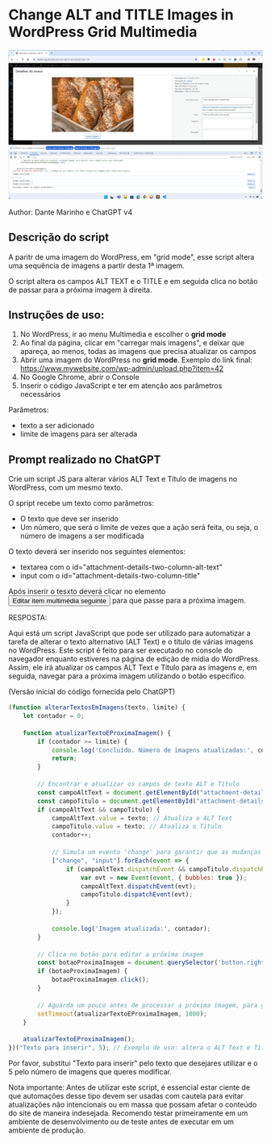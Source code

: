 #  Change ALT and TITLE Images in WordPress Grid Multimedia

![Change ALT and TITLE Images in WordPress Grid Multimedia](featured-image.png)

Author: Dante Marinho e ChatGPT v4

## Descrição do script  

A paritr de uma imagem do WordPress, em "grid mode", esse script altera uma sequência de imagens a partir desta 1ª imagem.

O script altera os campos ALT TEXT e o TITLE e em seguida clica no botão de passar para a próxima imagem à direita.

## Instruções de uso:  

1. No WordPress, ir ao menu Multimedia e escolher o **grid mode**
2. Ao final da página, clicar em "carregar mais imagens", e deixar que apareça, ao menos, todas as imagens que precisa atualizar os campos
3. Abrir uma imagem do WordPress no **grid mode**. Exemplo do link final: https://www.mywebsite.com/wp-admin/upload.php?item=42
4. No Google Chrome, abrir o Console
5. Inserir o código JavaScript e ter em atenção aos parâmetros necessários

Parâmetros:
- texto a ser adicionado
- limite de imagens para ser alterada

## Prompt realizado no ChatGPT

Crie um script JS para alterar vários ALT Text e Título de imagens no WordPress, com um mesmo texto.

O spript recebe um texto como parâmetros:
- O texto que deve ser inserido
- Um número, que será o limite de vezes que a ação será feita, ou seja, o número de imagens a ser modificada

O texto deverá ser inserido nos seguintes elementos:
- textarea com o id="attachment-details-two-column-alt-text"
- input com o id="attachment-details-two-column-title"

Após inserir o tesxto deverá clicar no elemento <button class="right dashicons"><span class="screen-reader-text">Editar item multimédia seguinte</span></button> para que passe para a próxima imagem.

RESPOSTA:

Aqui está um script JavaScript que pode ser utilizado para automatizar a tarefa de alterar o texto alternativo (ALT Text) e o título de várias imagens no WordPress. Este script é feito para ser executado no console do navegador enquanto estiveres na página de edição de mídia do WordPress. Assim, ele irá atualizar os campos ALT Text e Título para as imagens e, em seguida, navegar para a próxima imagem utilizando o botão específico.

(Versão inicial do código fornecida pelo ChatGPT)

```javascript
(function alterarTextosEmImagens(texto, limite) {
    let contador = 0;

    function atualizarTextoEProximaImagem() {
        if (contador >= limite) {
            console.log('Concluído. Número de imagens atualizadas:', contador);
            return;
        }

        // Encontrar e atualizar os campos de texto ALT e Título
        const campoAltText = document.getElementById("attachment-details-two-column-alt-text");
        const campoTitulo = document.getElementById("attachment-details-two-column-title");
        if (campoAltText && campoTitulo) {
            campoAltText.value = texto; // Atualiza o ALT Text
            campoTitulo.value = texto; // Atualiza o Título
            contador++;

            // Simula um evento 'change' para garantir que as mudanças sejam reconhecidas pelo WordPress
            ["change", "input"].forEach(event => {
                if (campoAltText.dispatchEvent && campoTitulo.dispatchEvent) {
                    var evt = new Event(event, { bubbles: true });
                    campoAltText.dispatchEvent(evt);
                    campoTitulo.dispatchEvent(evt);
                }
            });

            console.log('Imagem atualizada:', contador);
        }

        // Clica no botão para editar a próxima imagem
        const botaoProximaImagem = document.querySelector('button.right.dashicons');
        if (botaoProximaImagem) {
            botaoProximaImagem.click();
        }

        // Aguarda um pouco antes de processar a próxima imagem, para garantir que a página tenha sido atualizada
        setTimeout(atualizarTextoEProximaImagem, 1000);
    }

    atualizarTextoEProximaImagem();
})("Texto para inserir", 5); // Exemplo de uso: altera o ALT Text e Título de 5 imagens para "Texto para inserir"
```

Por favor, substitui "Texto para inserir" pelo texto que desejares utilizar e o 5 pelo número de imagens que queres modificar.

Nota importante: Antes de utilizar este script, é essencial estar ciente de que automações desse tipo devem ser usadas com cautela para evitar atualizações não intencionais ou em massa que possam afetar o conteúdo do site de maneira indesejada. Recomendo testar primeiramente em um ambiente de desenvolvimento ou de teste antes de executar em um ambiente de produção.
